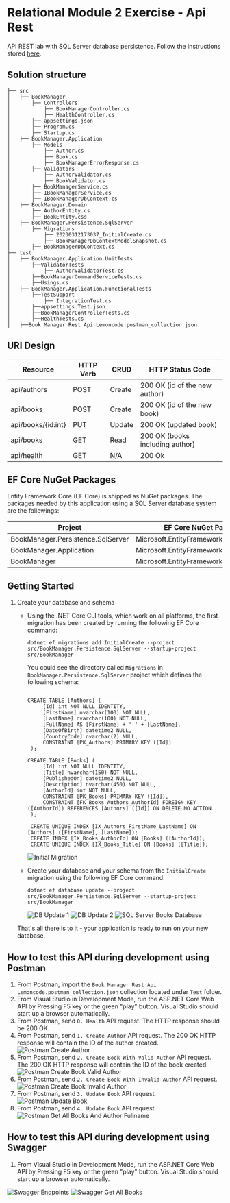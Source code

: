 # Relational Module 2 Exercise - Api Rest
API REST lab with SQL Server database persistence. Follow the instructions stored [here](doc/README.md#instructions).

## Solution structure 

```
├── src
│   ├── BookManager
│   	├── Controllers
│   		├── BookManagerController.cs
│   		├── HealthController.cs
│   	├── appsettings.json
│   	├── Program.cs
│   	├── Startup.cs
│   ├── BookManager.Application
│   	├── Models
│   		├── Author.cs
│   		├── Book.cs
│   		├── BookManagerErrorResponse.cs
│   	├── Validators
│   		├── AuthorValidator.cs
│   		├── BookValidator.cs
│   	├── BookManagerService.cs
│   	├── IBookManagerService.cs
│   	├── IBookManagerDbContext.cs
│   ├── BookManager.Domain
│   	├── AuthorEntity.cs
│   	├── BookEntity.css
│   ├── BookManager.Persistence.SqlServer
│   	├── Migrations
│   		├── 20230312173037_InitialCreate.cs
│   		├── BookManagerDbContextModelSnapshot.cs
│   	├── BookManagerDbContext.cs
├── test
│   ├── BookManager.Application.UnitTests
│   	├──ValidatorTests
│   		├── AuthorValidatorTest.cs
│   	├──BookManagerCommandServiceTests.cs
│   	├──Usings.cs
│   ├── BookManager.Application.FunctionalTests
│   	├──TestSupport
│   		├── IntegrationTest.cs
│   	├──appsettings.Test.json
│   	├──BookManagerControllerTests.cs
│   	├──HealthTests.cs
│   ├──Book Manager Rest Api Lemoncode.postman_collection.json
```

## URI Design

| Resource  				|  HTTP Verb	|	CRUD    |  HTTP Status Code |
| ------------------| ------------| --------| ---------------   | 
| api/authors 			| POST	      | Create  | 200 OK (id of the new author)		  | 
| api/books  			  | POST	      | Create	| 200 OK (id of the new book)	 	  | 
| api/books/{id:int}	  | PUT	       | Update	| 200 OK (updated book)	 	  |
| api/books	  | GET	       | Read	| 200 OK (books including author)	 	  |  
| api/health        | GET         | N/A		  | 200	Ok           |


## EF Core NuGet Packages
Entity Framework Core (EF Core) is shipped as NuGet packages. The packages needed by this application using a SQL Server database system are the followings:

|Project        |  EF Core NuGet Package | 
| ----------    |----------------------- |
| BookManager.Persistence.SqlServer | Microsoft.EntityFrameworkCore.SqlServer |
| BookManager.Application| Microsoft.EntityFrameworkCore | 
| BookManager| Microsoft.EntityFrameworkCore.Design | 

## Getting Started
1. Create your database and schema
      
   * Using the .NET Core CLI tools, which work on all platforms, the first migration has been created by running the following EF Core command:
    
     ```
     dotnet ef migrations add InitialCreate --project src/BookManager.Persistence.SqlServer --startup-project src/BookManager
     ```

     You could see the directory called `Migrations` in `BookManager.Persistence.SqlServer` project which defines the following schema:

     ```
     
     CREATE TABLE [Authors] (
          [Id] int NOT NULL IDENTITY,
          [FirstName] nvarchar(100) NOT NULL,
          [LastName] nvarchar(100) NOT NULL,
          [FullName] AS [FirstName] + ' ' + [LastName],
          [DateOfBirth] datetime2 NULL,
          [CountryCode] nvarchar(2) NULL,
          CONSTRAINT [PK_Authors] PRIMARY KEY ([Id])
      );

     CREATE TABLE [Books] (
          [Id] int NOT NULL IDENTITY,
          [Title] nvarchar(150) NOT NULL,
          [PublishedOn] datetime2 NULL,
          [Description] nvarchar(450) NOT NULL,
          [AuthorId] int NOT NULL,
          CONSTRAINT [PK_Books] PRIMARY KEY ([Id]),
          CONSTRAINT [FK_Books_Authors_AuthorId] FOREIGN KEY ([AuthorId]) REFERENCES [Authors] ([Id]) ON DELETE NO ACTION
      );
     
      CREATE UNIQUE INDEX [IX_Authors_FirstName_LastName] ON [Authors] ([FirstName], [LastName]);
      CREATE INDEX [IX_Books_AuthorId] ON [Books] ([AuthorId]);
      CREATE UNIQUE INDEX [IX_Books_Title] ON [Books] ([Title]);
     ```

    
     ![Initial Migration](doc/InitialMigration.JPG)
 
   * Create your database and your schema from the `InitialCreate` migration using the following EF Core command:
  
      ``` 
      dotnet ef database update --project src/BookManager.Persistence.SqlServer --startup-project src/BookManager
      ``` 

      ![DB Update 1](doc/ApplyingMigration_1.JPG)
      ![DB Update 2](doc/ApplyingMigration_2.JPG)
      ![SQL Server Books Database](doc/SQLServerBooksDatabase.JPG)

    That's all there is to it - your application is ready to run on your new database.

## How to test this API during development using Postman
1. From Postman, import the `Book Manager Rest Api Lemoncode.postman_collection.json` collection located under `Test` folder.
2. From Visual Studio in Development Mode, run the ASP.NET Core Web API by Pressing F5 key or the green "play" button. Visual Studio should start up a browser automatically.
3. From Postman, send `0. Health` API request. The HTTP response should be 200 OK.
4. From Postman, send `1. Create Author` API request. The 200 OK HTTP response will contain the ID of the author created.
  ![Postman Create Author](doc/PostmanCreateAuthor.JPG)
5. From Postman, send `2. Create Book With Valid Author` API request. The 200 OK HTTP response will contain the ID of the book created.
  ![Postman Create Book Valid Author](doc/Postman-CreateBook-ValidAuthor.JPG)
6. From Postman, send `2. Create Book With Invalid Author` API request. 
  ![Postman Create Book Invalid Author](doc/Postman-CreateBook-InvalidAuthor.JPG)
7. From Postman, send `3. Update Book` API request. 
  ![Postman Update Book](doc/Postman-UpdateBook.JPG)
8. From Postman, send `4. Update Book` API request. 
  ![Postman Get All Books And Author Fullname](doc/Postman-GetAllBooks.JPG)

## How to test this API during development using Swagger

1. From Visual Studio in Development Mode, run the ASP.NET Core Web API by Pressing F5 key or the green "play" button. Visual Studio should start up a browser automatically.

![Swagger Endpoints](doc/SwaggerEndpoints.JPG)
![Swagger Get All Books](doc/SwaggerGetAllBooks.JPG)
